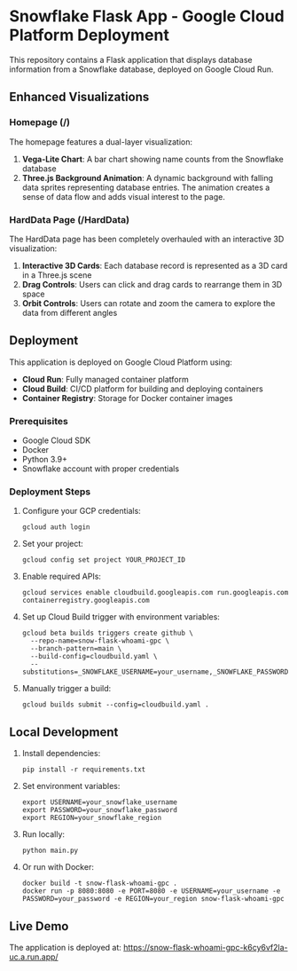 # Snowflake Flask App - Google Cloud Platform Deployment

This repository contains a Flask application that displays database information from a Snowflake database, deployed on Google Cloud Run.

## Enhanced Visualizations

### Homepage (/)
The homepage features a dual-layer visualization:
1. **Vega-Lite Chart**: A bar chart showing name counts from the Snowflake database
2. **Three.js Background Animation**: A dynamic background with falling data sprites representing database entries. The animation creates a sense of data flow and adds visual interest to the page.

### HardData Page (/HardData)
The HardData page has been completely overhauled with an interactive 3D visualization:
1. **Interactive 3D Cards**: Each database record is represented as a 3D card in a Three.js scene
2. **Drag Controls**: Users can click and drag cards to rearrange them in 3D space
3. **Orbit Controls**: Users can rotate and zoom the camera to explore the data from different angles

## Deployment

This application is deployed on Google Cloud Platform using:
- **Cloud Run**: Fully managed container platform
- **Cloud Build**: CI/CD platform for building and deploying containers
- **Container Registry**: Storage for Docker container images

### Prerequisites
- Google Cloud SDK
- Docker
- Python 3.9+
- Snowflake account with proper credentials

### Deployment Steps
1. Configure your GCP credentials:
   ```
   gcloud auth login
   ```

2. Set your project:
   ```
   gcloud config set project YOUR_PROJECT_ID
   ```

3. Enable required APIs:
   ```
   gcloud services enable cloudbuild.googleapis.com run.googleapis.com containerregistry.googleapis.com
   ```

4. Set up Cloud Build trigger with environment variables:
   ```
   gcloud beta builds triggers create github \
     --repo-name=snow-flask-whoami-gpc \
     --branch-pattern=main \
     --build-config=cloudbuild.yaml \
     --substitutions=_SNOWFLAKE_USERNAME=your_username,_SNOWFLAKE_PASSWORD=your_password,_SNOWFLAKE_REGION=your_region
   ```

5. Manually trigger a build:
   ```
   gcloud builds submit --config=cloudbuild.yaml .
   ```

## Local Development

1. Install dependencies:
   ```
   pip install -r requirements.txt
   ```

2. Set environment variables:
   ```
   export USERNAME=your_snowflake_username
   export PASSWORD=your_snowflake_password
   export REGION=your_snowflake_region
   ```

3. Run locally:
   ```
   python main.py
   ```

4. Or run with Docker:
   ```
   docker build -t snow-flask-whoami-gpc .
   docker run -p 8080:8080 -e PORT=8080 -e USERNAME=your_username -e PASSWORD=your_password -e REGION=your_region snow-flask-whoami-gpc
   ```

## Live Demo
The application is deployed at: https://snow-flask-whoami-gpc-k6cy6vf2la-uc.a.run.app/
